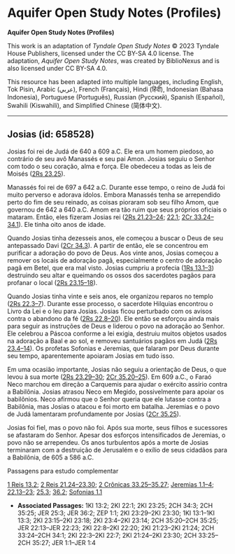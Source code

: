 # Aquifer Open Study Notes (Profiles)

**Aquifer Open Study Notes (Profiles)**

This work is an adaptation of *Tyndale Open Study Notes* © 2023 Tyndale House Publishers, licensed under the CC BY\-SA 4\.0 license. The adaptation, *Aquifer Open Study Notes*, was created by BiblioNexus and is also licensed under CC BY\-SA 4\.0\.

This resource has been adapted into multiple languages, including English, Tok Pisin, Arabic (عربي), French (Français), Hindi (हिंदी), Indonesian (Bahasa Indonesia), Portuguese (Português), Russian (Русский), Spanish (Español), Swahili (Kiswahili), and Simplified Chinese (简体中文).



--------------------------------

## Josias (id: 658528)

Josias foi rei de Judá de 640 a 609 a.C. Ele era um homem piedoso, ao contrário de seu avô Manassés e seu pai Amon. Josias seguiu o Senhor com todo o seu coração, alma e força. Ele obedeceu a todas as leis de Moisés ([2Rs 23\.25](https://ref.ly/2Kgs23:25)).

Manassés foi rei de 697 a 642 a.C. Durante esse tempo, o reino de Judá foi muito perverso e adorava ídolos. Embora Manassés tenha se arrependido perto do fim de seu reinado, as coisas pioraram sob seu filho Amom, que governou de 642 a 640 a.C. Amom era tão ruim que seus próprios oficiais o mataram. Então, eles fizeram Josias rei ([2Rs 21\.23–24](https://ref.ly/2Kgs21:23-2Kgs21:24); [22\.1](https://ref.ly/2Kgs22:1); [2Cr 33\.24–34\.1](https://ref.ly/2Chr33:24-2Chr34:1)). Ele tinha oito anos de idade.

Quando Josias tinha dezesseis anos, ele começou a buscar o Deus de seu antepassado Davi ([2Cr 34\.3](https://ref.ly/2Chr34:3)). A partir de então, ele se concentrou em purificar a adoração do povo de Deus. Aos vinte anos, Josias começou a remover os locais de adoração pagã, especialmente o centro de adoração pagã em Betel, que era mal visto. Josias cumpriu a profecia ([1Rs 13\.1–3](https://ref.ly/1Kgs13:1-1Kgs13:3)) destruindo seu altar e queimando os ossos dos sacerdotes pagãos para profanar o local ([2Rs 23\.15–18](https://ref.ly/2Kgs23:15-2Kgs23:18)).

Quando Josias tinha vinte e seis anos, ele organizou reparos no templo ([2Rs 22\.3–7](https://ref.ly/2Kgs22:3-2Kgs22:7)). Durante esse processo, o sacerdote Hilquias encontrou o Livro da Lei e o leu para Josias. Josias ficou perturbado com os avisos contra o abandono da fé ([2Rs 22\.8–20](https://ref.ly/2Kgs22:8-2Kgs22:20)). Ele então se esforçou ainda mais para seguir as instruções de Deus e liderou o povo na adoração ao Senhor. Ele celebrou a Páscoa conforme a lei exigia, destruiu muitos objetos usados na adoração a Baal e ao sol, e removeu santuários pagãos em Judá ([2Rs 23\.4–14](https://ref.ly/2Kgs23:4-2Kgs23:14)). Os profetas Sofonias e Jeremias, que falaram por Deus durante seu tempo, aparentemente apoiaram Josias em tudo isso.

Em uma ocasião importante, Josias não seguiu a orientação de Deus, o que levou à sua morte ([2Rs 23\.29–30](https://ref.ly/2Kgs23:29-2Kgs23:30); [2Cr 35\.20–25](https://ref.ly/2Chr35:20-2Chr35:25)). Em 609 a.C., o Faraó Neco marchou em direção a Carquemis para ajudar o exército assírio contra a Babilônia. Josias atrasou Neco em Megido, possivelmente para apoiar os babilônios. Neco afirmou que o Senhor queria que ele lutasse contra a Babilônia, mas Josias o atacou e foi morto em batalha. Jeremias e o povo de Judá lamentaram profundamente por Josias ([2Cr 35\.25](https://ref.ly/2Chr35:25)).

Josias foi fiel, mas o povo não foi. Após sua morte, seus filhos e sucessores se afastaram do Senhor. Apesar dos esforços intensificados de Jeremias, o povo não se arrependeu. Os anos turbulentos após a morte de Josias terminaram com a destruição de Jerusalém e o exílio de seus cidadãos para a Babilônia, de 605 a 586 a.C.

Passagens para estudo complementar

[1 Reis 13\.2](https://ref.ly/1Kgs13:2); [2 Reis 21\.24–23\.30](https://ref.ly/2Kgs21:24-2Kgs23:30); [2 Crônicas 33\.25–35\.27](https://ref.ly/2Chr33:25-2Chr35:27); [Jeremias 1\.1–4](https://ref.ly/Jer1:1-Jer1:4); [22\.13–23](https://ref.ly/Jer22:13-Jer22:23); [25\.3](https://ref.ly/Jer25:3); [36\.2](https://ref.ly/Jer36:2); [Sofonias 1\.1](https://ref.ly/Zeph1:1)

* **Associated Passages:** 1KI 13:2; 2KI 22:1; 2KI 23:25; 2CH 34:3; 2CH 35:25; JER 25:3; JER 36:2; ZEP 1:1; 2KI 23:29–2KI 23:30; 1KI 13:1–1KI 13:3; 2KI 23:15–2KI 23:18; 2KI 23:4–2KI 23:14; 2CH 35:20–2CH 35:25; JER 22:13–JER 22:23; 2KI 22:8–2KI 22:20; 2KI 21:23–2KI 21:24; 2CH 33:24–2CH 34:1; 2KI 22:3–2KI 22:7; 2KI 21:24–2KI 23:30; 2CH 33:25–2CH 35:27; JER 1:1–JER 1:4

